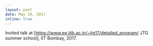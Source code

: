 ```yaml
---
layout: post
date: May 29, 2017
inline: true
---
```


Invited talk at [https://www.ee.iitb.ac.in/~jtg17/detailed_program/ JTG summer school], IIT Bombay, 2017.
